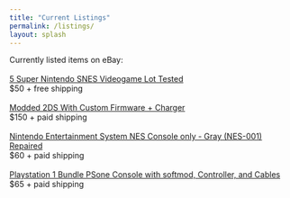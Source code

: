 ```yaml
---
title: "Current Listings"
permalink: /listings/
layout: splash
---
```


Currently listed items on eBay: <br><br>
<a href="https://www.ebay.com/itm/235929093497">5 Super Nintendo SNES Videogame Lot Tested</a> <br>
$50 + free shipping <br><br>
<a href="https://www.ebay.com/itm/235935252091">Modded 2DS With Custom Firmware + Charger</a> <br>
$150 + paid shipping <br><br>
<a href="https://www.ebay.com/itm/235938183128">Nintendo Entertainment System NES Console only - Gray (NES-001) Repaired</a> <br>
$60 + paid shipping <br><br>
<a href="https://www.ebay.com/itm/235936887296">Playstation 1 Bundle PSone Console with softmod, Controller, and Cables</a> <br>
$65 + paid shipping <br><br>
